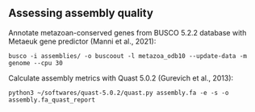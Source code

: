 ## Assessing assembly quality
Annotate metazoan-conserved genes from BUSCO 5.2.2 database with Metaeuk gene predictor (Manni et al., 2021):
```
busco -i assemblies/ -o buscoout -l metazoa_odb10 --update-data -m genome --cpu 30
```
Calculate assembly metrics with Quast 5.0.2 (Gurevich et al., 2013):
```
python3 ~/softwares/quast-5.0.2/quast.py assembly.fa -e -s -o assembly.fa_quast_report
```
